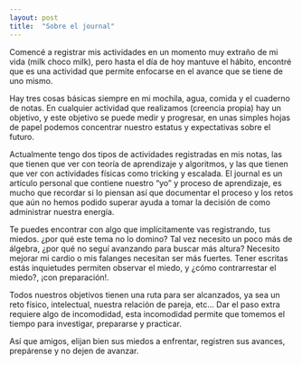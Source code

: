 ```yaml
---
layout: post
title:  "Sobre el journal"
---
```


Comencé a registrar mis actividades en un momento muy extraño de mi vida (milk choco milk), pero hasta el día de hoy mantuve el hábito, encontré que es una actividad que permite enfocarse en el avance que se tiene de uno mismo.

Hay tres cosas básicas siempre en mi mochila, agua, comida y el cuaderno de notas. En cualquier actividad que realizamos (creencia propia) hay un objetivo, y este objetivo se puede medir y progresar, en unas simples hojas de papel podemos concentrar nuestro estatus y expectativas sobre el futuro.

Actualmente tengo dos tipos de actividades registradas en mis notas, las que tienen que ver con teoría de aprendizaje y algoritmos, y las que tienen que ver con actividades físicas como tricking y escalada. El journal es un artículo personal que contiene nuestro “yo” y proceso de aprendizaje, es mucho que recordar si lo piensan así que documentar el proceso y los retos que aún no hemos podido superar ayuda a tomar la decisión de como administrar nuestra energía.

Te puedes encontrar con algo que implícitamente vas registrando, tus miedos. ¿por qué este tema no lo domino? Tal vez necesito un poco más de álgebra, ¿por qué no seguí avanzando para buscar más altura? Necesito mejorar mi cardio o mis falanges necesitan ser más fuertes. Tener escritas estás inquietudes permiten observar el miedo, y ¿cómo contrarrestar el miedo?, ¡con preparación!.

Todos nuestros objetivos tienen una ruta para ser alcanzados, ya sea un reto físico, intelectual, nuestra relación de pareja, etc… Dar el paso extra requiere algo de incomodidad, esta incomodidad permite que tomemos el tiempo para investigar, prepararse y practicar.

Así que amigos, elijan bien sus miedos a enfrentar, registren sus avances, prepárense y no dejen de avanzar.